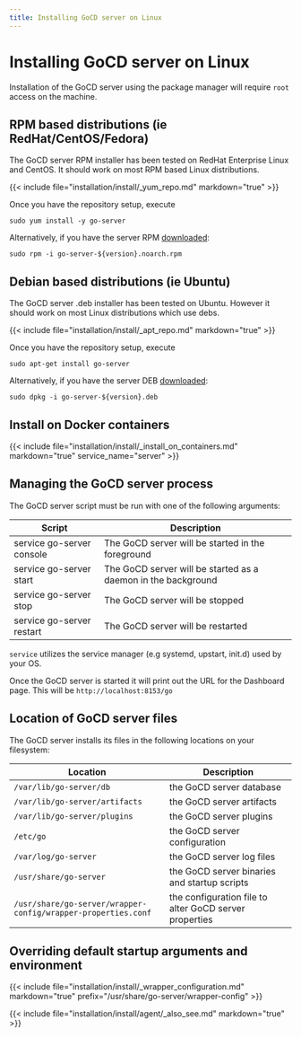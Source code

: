 ```yaml
---
title: Installing GoCD server on Linux
---
```


# Installing GoCD server on Linux

Installation of the GoCD server using the package manager will require `root` access on the machine.

## RPM based distributions (ie RedHat/CentOS/Fedora)

The GoCD server RPM installer has been tested on RedHat Enterprise Linux and CentOS. It should work on most RPM based Linux distributions.

{{< include file="installation/install/_yum_repo.md" markdown="true" >}}

Once you have the repository setup, execute

```shell
sudo yum install -y go-server
```

Alternatively, if you have the server RPM [downloaded](https://www.gocd.org/download):

```shell
sudo rpm -i go-server-${version}.noarch.rpm
```

## Debian based distributions (ie Ubuntu)

The GoCD server .deb installer has been tested on Ubuntu. However it should work on most Linux distributions which use debs.

{{< include file="installation/install/_apt_repo.md" markdown="true" >}}

Once you have the repository setup, execute

```shell
sudo apt-get install go-server
```

Alternatively, if you have the server DEB [downloaded](https://www.gocd.org/download):

```shell
sudo dpkg -i go-server-${version}.deb
```

## Install on Docker containers

{{< include file="installation/install/_install_on_containers.md" markdown="true" service_name="server" >}}


## Managing the GoCD server process

The GoCD server script must be run with one of the following arguments:

| Script                                             | Description                                                             |
| -------------------------------------------------- | ------------------------------------------------------------------------|
|  service go-server console                         | The GoCD server will be started in the foreground                       |
|  service go-server start                           | The GoCD server will be started as a daemon in the background           |
|  service go-server stop                            | The GoCD server will be stopped                                         |
|  service go-server restart                         | The GoCD server will be restarted                                       |

`service` utilizes the service manager (e.g systemd, upstart, init.d) used by your OS.

Once the GoCD server is started it will print out the URL for the Dashboard page. This will be `http://localhost:8153/go`

## Location of GoCD server files

The GoCD server installs its files in the following locations on your filesystem:

| Location                                                      | Description                                            |
| ------------------------------------------------------------- | ------------------------------------------------------ |
| `/var/lib/go-server/db`                                       | the GoCD server database                               |
| `/var/lib/go-server/artifacts`                                | the GoCD server artifacts                              |
| `/var/lib/go-server/plugins`                                  | the GoCD server plugins                                |
| `/etc/go`                                                     | the GoCD server configuration                          |
| `/var/log/go-server`                                          | the GoCD server log files                              |
| `/usr/share/go-server`                                        | the GoCD server binaries and startup scripts           |
| `/usr/share/go-server/wrapper-config/wrapper-properties.conf` | the configuration file to alter GoCD server properties |

## Overriding default startup arguments and environment

{{< include file="installation/install/_wrapper_configuration.md" markdown="true" prefix="/usr/share/go-server/wrapper-config" >}}

{{< include file="installation/install/agent/_also_see.md" markdown="true" >}}

